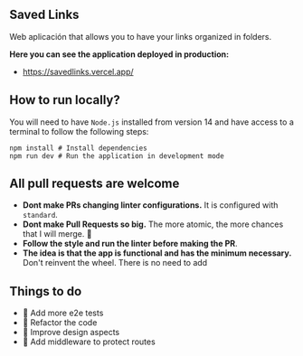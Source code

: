 ## Saved Links

Web aplicación that allows you to have your links organized in folders.

**Here you can see the application deployed in production:**
- https://savedlinks.vercel.app/

## How to run locally?

You will need to have `Node.js` installed from version 14 and have access to a terminal to follow the following steps:

```
npm install # Install dependencies
npm run dev # Run the application in development mode
```

## All pull requests are welcome

- **Dont make PRs changing linter configurations.** It is configured with `standard`.
- **Dont make Pull Requests so big.** The more atomic, the more chances that I will merge. 🚀
- **Follow the style and run the linter before making the PR**.
- **The idea is that the app is functional and has the minimum necessary.** Don't reinvent the wheel. There is no need to add

## Things to do

- 🔹 Add more e2e tests
- 🔹 Refactor the code
- 🔹 Improve design aspects
- 🔹 Add middleware to protect routes
